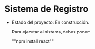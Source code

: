 <h1> Sistema de Registro</h1>

- Estado del proyecto: En construcción.

  Para ejecutar el sistema, debes poner:

  ""npm install react""

